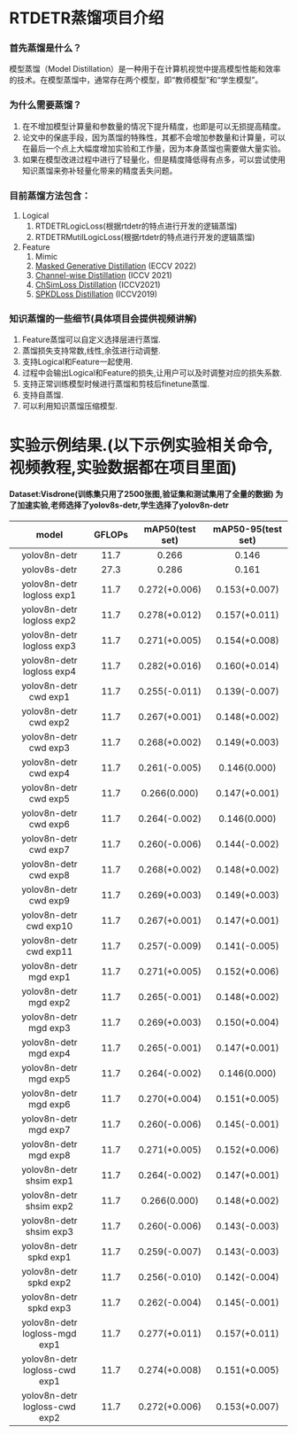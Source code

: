# RTDETR蒸馏项目介绍

### 首先蒸馏是什么？  
模型蒸馏（Model Distillation）是一种用于在计算机视觉中提高模型性能和效率的技术。在模型蒸馏中，通常存在两个模型，即“教师模型”和“学生模型”。

### 为什么需要蒸馏？  
1. 在不增加模型计算量和参数量的情况下提升精度，也即是可以无损提高精度。
2. 论文中的保底手段，因为蒸馏的特殊性，其都不会增加参数量和计算量，可以在最后一个点上大幅度增加实验和工作量，因为本身蒸馏也需要做大量实验。
3. 如果在模型改进过程中进行了轻量化，但是精度降低得有点多，可以尝试使用知识蒸馏来弥补轻量化带来的精度丢失问题。

### 目前蒸馏方法包含：
1. Logical
    1. RTDETRLogicLoss(根据rtdetr的特点进行开发的逻辑蒸馏)
    2. RTDETRMutilLogicLoss(根据rtdetr的特点进行开发的逻辑蒸馏)
2. Feature
    1. Mimic
    2. [Masked Generative Distillation](https://link.zhihu.com/?target=https%3A//arxiv.org/pdf/2205.01529.pdf) (ECCV 2022)
    3. [Channel-wise Distillation](https://arxiv.org/pdf/2011.13256.pdf) (ICCV 2021)
    4. [ChSimLoss Distillation](https://openaccess.thecvf.com/content/ICCV2021/html/Liu_Exploring_Inter-Channel_Correlation_for_Diversity-Preserved_Knowledge_Distillation_ICCV_2021_paper.html) (ICCV2021)
    5. [SPKDLoss Distillation](https://arxiv.org/pdf/1907.09682.pdf) (ICCV2019)

### 知识蒸馏的一些细节(具体项目会提供视频讲解)
1. Feature蒸馏可以自定义选择层进行蒸馏.
2. 蒸馏损失支持常数,线性,余弦进行动调整.
3. 支持Logical和Feature一起使用.
4. 过程中会输出Logical和Feature的损失,让用户可以及时调整对应的损失系数.
5. 支持正常训练模型时候进行蒸馏和剪枝后finetune蒸馏.
6. 支持自蒸馏.
7. 可以利用知识蒸馏压缩模型.

# 实验示例结果.(以下示例实验相关命令,视频教程,实验数据都在项目里面)
#### Dataset:Visdrone(训练集只用了2500张图,验证集和测试集用了全量的数据) 为了加速实验,老师选择了yolov8s-detr,学生选择了yolov8n-detr

| model | GFLOPs | mAP50(test set) | mAP50-95(test set) |
| :----: | :----: | :----: | :----: |
| yolov8n-detr | 11.7 | 0.266 | 0.146 |
| yolov8s-detr | 27.3 | 0.286 | 0.161 |
| yolov8n-detr logloss exp1 | 11.7 | 0.272(+0.006) | 0.153(+0.007) |
| yolov8n-detr logloss exp2 | 11.7 | 0.278(+0.012) | 0.157(+0.011) |
| yolov8n-detr logloss exp3 | 11.7 | 0.271(+0.005) | 0.154(+0.008) |
| yolov8n-detr logloss exp4 | 11.7 | 0.282(+0.016) | 0.160(+0.014) |
| yolov8n-detr cwd exp1 | 11.7 | 0.255(-0.011) | 0.139(-0.007) |
| yolov8n-detr cwd exp2 | 11.7 | 0.267(+0.001) | 0.148(+0.002) |
| yolov8n-detr cwd exp3 | 11.7 | 0.268(+0.002) | 0.149(+0.003) |
| yolov8n-detr cwd exp4 | 11.7 | 0.261(-0.005) | 0.146(0.000) |
| yolov8n-detr cwd exp5 | 11.7 | 0.266(0.000) | 0.147(+0.001) |
| yolov8n-detr cwd exp6 | 11.7 | 0.264(-0.002) | 0.146(0.000) |
| yolov8n-detr cwd exp7 | 11.7 | 0.260(-0.006) | 0.144(-0.002) |
| yolov8n-detr cwd exp8 | 11.7 | 0.268(+0.002) | 0.148(+0.002) |
| yolov8n-detr cwd exp9 | 11.7 | 0.269(+0.003) | 0.149(+0.003) |
| yolov8n-detr cwd exp10 | 11.7 | 0.267(+0.001) | 0.147(+0.001) |
| yolov8n-detr cwd exp11 | 11.7 | 0.257(-0.009) | 0.141(-0.005) |
| yolov8n-detr mgd exp1 | 11.7 | 0.271(+0.005) | 0.152(+0.006) |
| yolov8n-detr mgd exp2 | 11.7 | 0.265(-0.001) | 0.148(+0.002) |
| yolov8n-detr mgd exp3 | 11.7 | 0.269(+0.003) | 0.150(+0.004) |
| yolov8n-detr mgd exp4 | 11.7 | 0.265(-0.001) | 0.147(+0.001) |
| yolov8n-detr mgd exp5 | 11.7 | 0.264(-0.002) | 0.146(0.000) |
| yolov8n-detr mgd exp6 | 11.7 | 0.270(+0.004) | 0.151(+0.005) |
| yolov8n-detr mgd exp7 | 11.7 | 0.260(-0.006) | 0.145(-0.001) |
| yolov8n-detr mgd exp8 | 11.7 | 0.271(+0.005) | 0.152(+0.006) |
| yolov8n-detr shsim exp1 | 11.7 | 0.264(-0.002) | 0.147(+0.001) |
| yolov8n-detr shsim exp2 | 11.7 | 0.266(0.000) | 0.148(+0.002) |
| yolov8n-detr shsim exp3 | 11.7 | 0.260(-0.006) | 0.143(-0.003) |
| yolov8n-detr spkd exp1 | 11.7 | 0.259(-0.007) | 0.143(-0.003) |
| yolov8n-detr spkd exp2 | 11.7 | 0.256(-0.010) | 0.142(-0.004) |
| yolov8n-detr spkd exp3 | 11.7 | 0.262(-0.004) | 0.145(-0.001) |
| yolov8n-detr logloss-mgd exp1 | 11.7 | 0.277(+0.011) | 0.157(+0.011) |
| yolov8n-detr logloss-cwd exp1 | 11.7 | 0.274(+0.008) | 0.151(+0.005) |
| yolov8n-detr logloss-cwd exp2 | 11.7 | 0.272(+0.006) | 0.153(+0.007) |